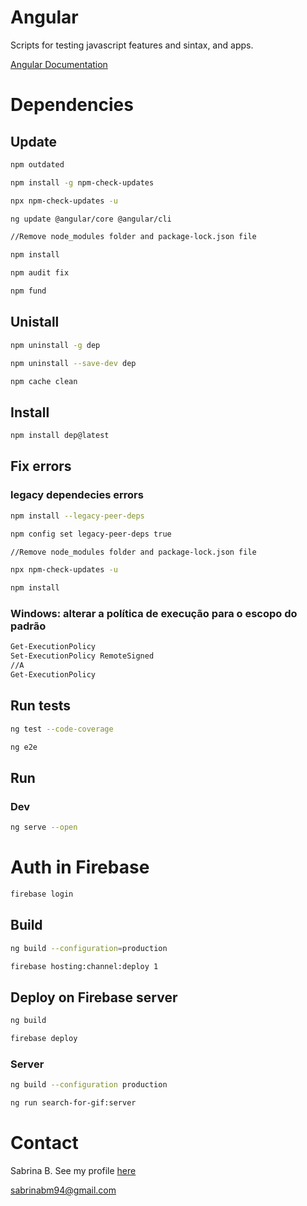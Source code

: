 # Angular

Scripts for testing javascript features and sintax, and apps.

[Angular Documentation](https://github.com/sabrinabm94/angular/wiki)

# Dependencies

## Update

```bash
npm outdated

npm install -g npm-check-updates

npx npm-check-updates -u

ng update @angular/core @angular/cli

//Remove node_modules folder and package-lock.json file

npm install

npm audit fix

npm fund
```

## Unistall

```bash
npm uninstall -g dep

npm uninstall --save-dev dep

npm cache clean
```

## Install

```bash
npm install dep@latest
```

## Fix errors

### legacy dependecies errors

```bash
npm install --legacy-peer-deps

npm config set legacy-peer-deps true

//Remove node_modules folder and package-lock.json file

npx npm-check-updates -u

npm install
```

### Windows: alterar a política de execução para o escopo do padrão

```bash
Get-ExecutionPolicy
Set-ExecutionPolicy RemoteSigned
//A
Get-ExecutionPolicy
```

## Run tests

```bash
ng test --code-coverage

ng e2e
```

## Run

### Dev

```bash
ng serve --open
```

# Auth in Firebase

```bash
firebase login
```

## Build

```bash
ng build --configuration=production

firebase hosting:channel:deploy 1
```

## Deploy on Firebase server

```bash
ng build

firebase deploy
```

### Server

```bash
ng build --configuration production

ng run search-for-gif:server
```

# Contact

Sabrina B.
See my profile [here](https://github.com/sabrinabm94/about/blob/main/README.md)

<sabrinabm94@gmail.com>
